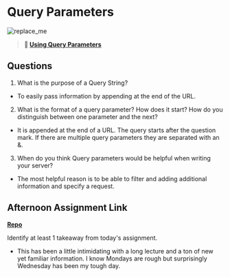 # Query Parameters

![replace_me](https://codeworks.blob.core.windows.net/public/assets/img/illustrations/placeholder.svg)

> **📖 [Using Query Parameters](https://codeworksacademy.com/fs-student-guide/resources/wk5/01-Query-Parameters)**

## Questions

1. What is the purpose of a Query String?

-   To easily pass information by appending at the end of the URL.

2. What is the format of a query parameter? How does it start? How do you distinguish between one parameter and the next?

-  It is appended at the end of a URL. The query starts after the question mark. If there are multiple query parameters they are separated with an &.

3. When do you think Query parameters would be helpful when writing your server?

-   The most helpful reason is to be able to filter and adding additional information and specify a request.

## Afternoon Assignment Link

**[Repo](https://github.com/Linda-Taing/SammiesLab)**

Identify at least 1 takeaway from today's assignment.

- This has been a little intimidating with a long lecture and a ton of new yet familiar information. I know Mondays are rough but surprisingly Wednesday has been my tough day.
